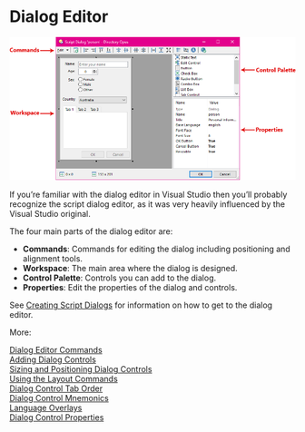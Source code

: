 # Dialog Editor

![](/Manual/images/media/image059.png)

If you’re familiar with the dialog editor in Visual Studio then you’ll probably recognize the script dialog editor, as it was very heavily influenced by the Visual Studio original.

The four main parts of the dialog editor are:

- **Commands**: Commands for editing the dialog including positioning and alignment tools.
- **Workspace**: The main area where the dialog is designed.
- **Control Palette**: Controls you can add to the dialog.
- **Properties**: Edit the properties of the dialog and controls.

See [Creating Script Dialogs](../../script_dialogs/creating_script_dialogs.md) for information on how to get to the dialog editor.

More:

[Dialog Editor Commands](/Manual/scripting/script_editor/editors/dialog_editor/dialog_editor_commands.md)  
[Adding Dialog Controls](/Manual/scripting/script_editor/editors/dialog_editor/adding_dialog_controls.md)  
[Sizing and Positioning Dialog Controls](/Manual/scripting/script_editor/editors/dialog_editor/sizing_and_positioning_dialog_controls.md)  
[Using the Layout Commands](/Manual/scripting/script_editor/editors/dialog_editor/using_the_layout_commands.md)  
[Dialog Control Tab Order](/Manual/scripting/script_editor/editors/dialog_editor/dialog_control_tab_order.md)  
[Dialog Control Mnemonics](/Manual/scripting/script_editor/editors/dialog_editor/dialog_control_mnemonics.md)  
[Language Overlays](/Manual/scripting/script_editor/editors/dialog_editor/language_overlays.md)  
[Dialog Control Properties](/Manual/scripting/script_editor/editors/dialog_editor/dialog_control_properties/README.md)  
